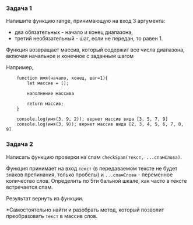 ### Задача 1

Напишите функцию range, принимающую на вход 3 аргумента:
- два обязательных - начало и конец диапазона,
- третий необязательный - шаг, если не передан, то равен 1.

Функция возвращает массив, который содержит все числа диапазона, включая начальное и конечное с заданным шагом


Например,


        function имя(начало, конец, шаг=1){
            let массив = [];
            
            наполнение массива
            
            return массив;
        }

        console.log(имя(3, 9, 2)); вернет массив вида [3, 5, 7, 9]
        console.log(имя(3, 9)); вернет массив вида [2, 3, 4, 5, 6, 7, 8, 9]
        
        
### Задача 2

Написать функцию проверки на спам `checkSpam(текст, ...спамСлова)`.

Функция принимает на вход `текст` (в передаваемом тексте не будет знаков препинания, только пробелы) и `...спамСлова` - переменное количество слов.
Определить по 5ти бальной шкале, как часто в тексте встречается спам.

Результат вернуть из функции.    

*Самостоятельно найти и разобрать метод, который позволит преобразовать `текст` в массив слов.     
    
        
        

